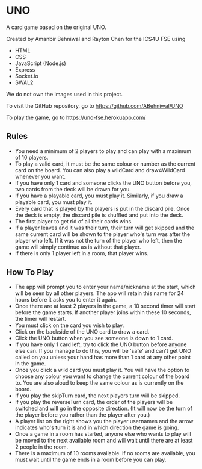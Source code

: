 # UNO
A card game based on the original UNO. 

Created by Amanbir Behniwal and Rayton Chen for the ICS4U FSE using 
- HTML
- CSS
- JavaScript (Node.js)
- Express
- Socket.io
- SWAL2

We do not own the images used in this project.

To visit the GitHub repository, go to https://github.com/ABehniwal/UNO

To play the game, go to https://uno-fse.herokuapp.com/

## Rules
- You need a minimum of 2 players to play and can play with a maximum of 10 players.
- To play a valid card, it must be the same colour or number as the current card on the board. You can also play a wildCard and draw4WildCard whenever you want.
- If you have only 1 card and someone clicks the UNO button before you, two cards from the deck will be drawn for you.
- If you have a playable card, you must play it. Similarly, if you draw a playable card, you must play it.
- Every card that is played by the players is put in the discard pile. Once the deck is empty, the discard pile is shuffled and put into the deck.
- The first player to get rid of all their cards wins.
- If a player leaves and it was their turn, their turn will get skipped and the same current card will be shown to the player who's turn was after the player who left. If it was not the turn of the player who left, then the game will simply continue as is without that player. 
- If there is only 1 player left in a room, that player wins.


## How To Play
- The app will prompt you to enter your name/nickname at the start, which will be seen by all other players. The app will retain this name for 24 hours before it asks you to enter it again.
- Once there are at least 2 players in the game, a 10 second timer will start before the game starts. If another player joins within these 10 seconds, the timer will restart.
- You must click on the card you wish to play.
- Click on the backside of the UNO card to draw a card.
- Click the UNO button when you see someone is down to 1 card.
- If you have only 1 card left, try to click the UNO button before anyone else can. If you manage to do this, you will be 'safe' and can't get UNO called on you unless your hand has more than 1 card at any other point in the game.
- Once you click a wild card you must play it. You will have the option to choose any colour you want to change the current colour of the board to. You are also aloud to keep the same colour as is currently on the board.
- If you play the skipTurn card, the next players turn will be skipped.
- If you play the reverseTurn card, the order of the players will be switched and will go in the opposite direction. (It will now be the turn of the player before you rather than the player after you.)
- A player list on the right shows you the player usernames and the arrow indicates who's turn it is and in which direction the game is going. 
- Once a game in a room has started, anyone else who wants to play will be moved to the next available room and will wait until there are at least 2 people in the room.
- There is a maximum of 10 rooms available. If no rooms are available, you must wait until the game ends in a room before you can play.
